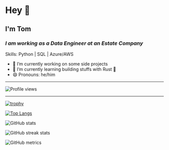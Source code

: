 
# Hey 👋

## I'm **Tom**

### *I am working as a Data Engineer at an Estate Company*

Skills: Python | SQL | Azure/AWS

- 🔭 I’m currently working on some side projects
- 🌱 I’m currently learning building stuffs with Rust 🦀
- 😄 Pronouns: he/him

----------

![Profile views](https://gpvc.arturio.dev/naiiytom)

----------

[![trophy](https://github-profile-trophy.vercel.app/?username=naiiytom&theme=onedark)](https://github.com/ryo-ma/github-profile-trophy)

[![Top Langs](https://github-readme-stats.vercel.app/api/top-langs/?username=naiiytom&layout=compact&theme=dracula&langs_count=8&hide=html)](https://github.com/anuraghazra/github-readme-stats)

![GitHub stats](https://github-readme-stats.vercel.app/api?username=naiiytom&show_icons=true&count_private=true&theme=dracula)  

![GitHub streak stats](https://github-readme-streak-stats.herokuapp.com/?user=naiiytom&theme=dark)  

![GitHub metrics](https://metrics.lecoq.io/naiiytom)  
